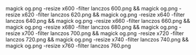 magick og.png -resize x600 -filter lanczos 600.png && magick og.png -resize x620 -filter lanczos 620.png && magick og.png -resize x640 -filter lanczos 640.png && magick og.png -resize x660 -filter lanczos 660.png && magick og.png -resize x680 -filter lanczos 680.png && magick og.png -resize x700 -filter lanczos 700.png && magick og.png -resize x720 -filter lanczos 720.png && magick og.png -resize x740 -filter lanczos 740.png && magick og.png -resize x760 -filter lanczos 760.png
